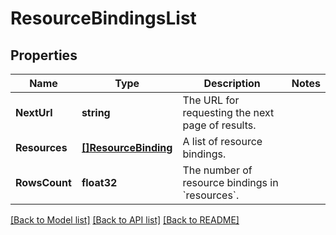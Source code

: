 # ResourceBindingsList

## Properties

Name | Type | Description | Notes
------------ | ------------- | ------------- | -------------
**NextUrl** | **string** | The URL for requesting the next page of results. | 
**Resources** | [**[]ResourceBinding**](ResourceBinding.md) | A list of resource bindings. | 
**RowsCount** | **float32** | The number of resource bindings in &#x60;resources&#x60;. | 

[[Back to Model list]](../README.md#documentation-for-models) [[Back to API list]](../README.md#documentation-for-api-endpoints) [[Back to README]](../README.md)


